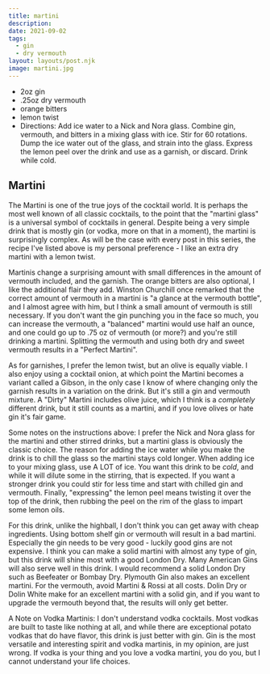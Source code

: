 ```yaml
---
title: martini
description:
date: 2021-09-02
tags:
  - gin
  - dry vermouth
layout: layouts/post.njk
image: martini.jpg
---
```

 - 2oz gin
 - .25oz dry vermouth
 - orange bitters
 - lemon twist
 - Directions: Add ice water to a Nick and Nora glass. Combine gin, vermouth, and bitters in a mixing glass with ice. Stir for 60 rotations. Dump the ice water out of the glass, and strain into the glass. Express the lemon peel over the drink and use as a garnish, or discard. Drink while cold.

## Martini

The Martini is one of the true joys of the cocktail world. It is perhaps the most well known of all classic cocktails, to the point that the "martini glass" is a universal symbol of cocktails in general. Despite being a very simple drink that is mostly gin (or vodka, more on that in a moment), the martini is surprisingly complex. As will be the case with every post in this series, the recipe I've listed above is my personal preference - I like an extra dry martini with a lemon twist.

Martinis change a surprising amount with small differences in the amount of vermouth included, and the garnish. The orange bitters are also optional, I like the additional flair they add. Winston Churchill once remarked that the correct amount of vermouth in a martini is "a glance at the vermouth bottle", and I almost agree with him, but I think a small amount of vermouth is still necessary. If you don't want the gin punching you in the face so much, you can increase the vermouth, a "balanced" martini would use half an ounce, and one could go up to .75 oz of vermouth (or more?) and you're still drinking a martini. Splitting the vermouth and using both dry and sweet vermouth results in a "Perfect Martini".

As for garnishes, I prefer the lemon twist, but an olive is equally viable. I also enjoy using a cocktail onion, at which point the Martini becomes a variant called a Gibson, in the only case I know of where changing only the garnish results in a variation on the drink. But it's still a gin and vermouth mixture. A "Dirty" Martini includes olive juice, which I think is a _completely_ different drink, but it still counts as a martini, and if you love olives or hate gin it's fair game.

Some notes on the instructions above: I prefer the Nick and Nora glass for the martini and other stirred drinks, but a martini glass is obviously the classic choice. The reason for adding the ice water while you make the drink is to chill the glass so the martini stays cold longer. When adding ice to your mixing glass, use A LOT of ice. You want this drink to be _cold_, and while it will dilute some in the stirring, that is expected. If you want a stronger drink you could stir for less time and start with chilled gin and vermouth. Finally, "expressing" the lemon peel means twisting it over the top of the drink, then rubbing the peel on the rim of the glass to impart some lemon oils.

For this drink, unlike the highball, I don't think you can get away with cheap ingredients. Using bottom shelf gin or vermouth will result in a bad martini. Especially the gin needs to be very good - luckily good gins are not expensive. I think you can make a solid martini with almost any type of gin, but this drink will shine most with a good London Dry. Many American Gins will also serve well in this drink. I would recommend a solid London Dry such as Beefeater or Bombay Dry. Plymouth Gin also makes an excellent martini. For the vermouth, avoid Martini & Rossi at all costs. Dolin Dry or Dolin White make for an excellent martini with a solid gin, and if you want to upgrade the vermouth beyond that, the results will only get better.

A Note on Vodka Martinis: I don't understand vodka cocktails. Most vodkas are built to taste like nothing at all, and while there are exceptional potato vodkas that do have flavor, this drink is just better with gin. Gin is the most versatile and interesting spirit and vodka martinis, in my opinion, are just wrong. If vodka is your thing and you love a vodka martini, you do you, but I cannot understand your life choices.
